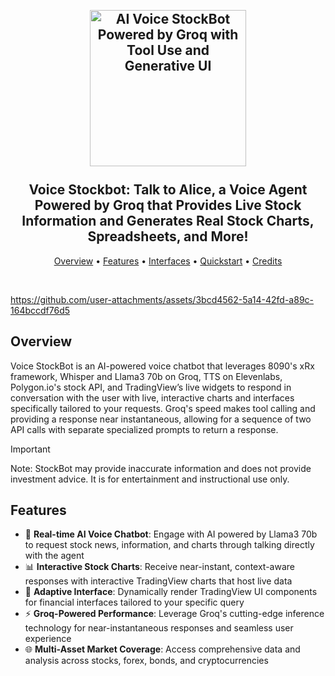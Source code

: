 <h2 align="center">
 <br>
 <img src="https://i.imgur.com/f1C7EdN.png" alt="AI Voice StockBot Powered by Groq with Tool Use and Generative UI" width="250">
 <br>
 <br>
Voice Stockbot: Talk to Alice, a Voice Agent Powered by Groq that Provides Live Stock Information and Generates Real Stock Charts, Spreadsheets, and More!

 <br>
</h2>

<p align="center">
 <a href="#Overview">Overview</a> •
 <a href="#Features">Features</a> •
  <a href="#Interfaces">Interfaces</a> •
 <a href="#Quickstart">Quickstart</a> •
 <a href="#Credits">Credits</a>
</p>

<br>


https://github.com/user-attachments/assets/3bcd4562-5a14-42fd-a89c-164bccdf76d5


## Overview

Voice StockBot is an AI-powered voice chatbot that leverages 8090's xRx framework, Whisper and Llama3 70b on Groq, TTS on Elevenlabs, Polygon.io's stock API, and TradingView’s live widgets to respond in conversation with the user with live, interactive charts and interfaces specifically tailored to your requests. Groq's speed makes tool calling and providing a response near instantaneous, allowing for a sequence of two API calls with separate specialized prompts to return a response.

> [!IMPORTANT]
>  Note: StockBot may provide inaccurate information and does not provide investment advice. It is for entertainment and instructional use only.

## Features

- 🤖 **Real-time AI Voice Chatbot**: Engage with AI powered by Llama3 70b to request stock news, information, and charts through talking directly with the agent
- 📊 **Interactive Stock Charts**: Receive near-instant, context-aware responses with interactive TradingView charts that host live data
- 🔄 **Adaptive Interface**: Dynamically render TradingView UI components for financial interfaces tailored to your specific query
- ⚡ **Groq-Powered Performance**: Leverage Groq's cutting-edge inference technology for near-instantaneous responses and seamless user experience
- 🌐 **Multi-Asset Market Coverage**: Access comprehensive data and analysis across stocks, forex, bonds, and cryptocurrencies

